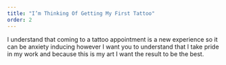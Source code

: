 ```yaml
---
title: "I’m Thinking Of Getting My First Tattoo"
order: 2
---
```


I understand that coming to a tattoo appointment is a new experience so it can be anxiety inducing however I want you to understand that I take pride in my work and because this is my art I want the result to be the best. 